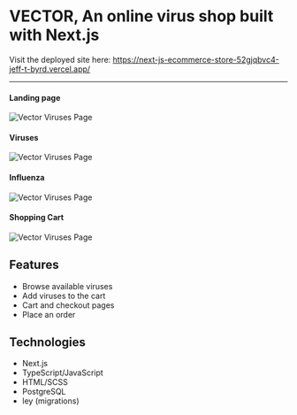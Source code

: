 # VECTOR, An online virus shop built with Next.js

Visit the deployed site here: https://next-js-ecommerce-store-52gjqbvc4-jeff-t-byrd.vercel.app/

---

#### Landing page
![Vector Viruses Page](./public/vector-home-screen.webp)

#### Viruses
![Vector Viruses Page](./public/vector-viruses-screen.webp)

#### Influenza
![Vector Viruses Page](./public/vector-influenza-screen.webp)

#### Shopping Cart
![Vector Viruses Page](./public/vector-cart-screen.webp)


## Features

- Browse available viruses
- Add viruses to the cart
- Cart and checkout pages
- Place an order

## Technologies

- Next.js
- TypeScript/JavaScript
- HTML/SCSS
- PostgreSQL
- ley (migrations)

